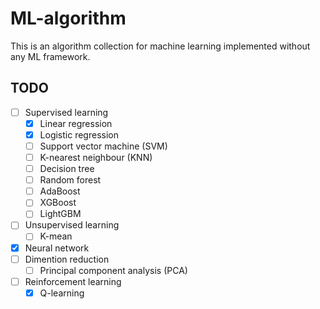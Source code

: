 # ML-algorithm
This is an algorithm collection for machine learning implemented without any ML framework.

## TODO

- [ ] Supervised learning
  - [x] Linear regression
  - [x] Logistic regression
  - [ ] Support vector machine (SVM)
  - [ ] K-nearest neighbour (KNN)
  - [ ] Decision  tree
  - [ ] Random forest
  - [ ] AdaBoost
  - [ ] XGBoost
  - [ ] LightGBM
- [ ] Unsupervised learning
  - [ ] K-mean
- [x] Neural network
- [ ] Dimention reduction
  - [ ] Principal component analysis (PCA)
- [ ] Reinforcement learning
  - [x] Q-learning